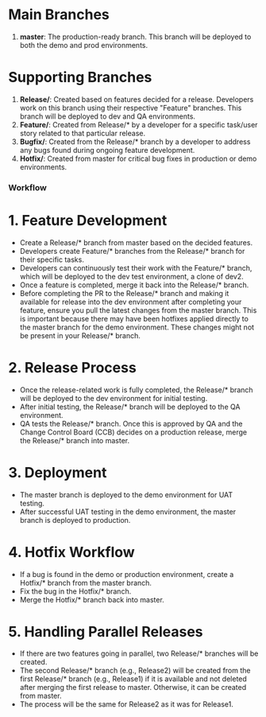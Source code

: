 # Main Branches

1. **master**: The production-ready branch. This branch will be deployed to both the demo and prod environments.

# Supporting Branches

1. **Release/**: Created based on features decided for a release. Developers work on this branch using their respective "Feature" branches. This branch will be deployed to dev and QA environments.
2. **Feature/**: Created from Release/* by a developer for a specific task/user story related to that particular release.
3. **Bugfix/**: Created from the Release/* branch by a developer to address any bugs found during ongoing feature development.
4. **Hotfix/**: Created from master for critical bug fixes in production or demo environments.

### Workflow

# 1. Feature Development
- Create a Release/* branch from master based on the decided features.
- Developers create Feature/* branches from the Release/* branch for their specific tasks.
- Developers can continuously test their work with the Feature/* branch, which will be deployed to the dev test environment, a clone of dev2.
- Once a feature is completed, merge it back into the Release/* branch.
- Before completing the PR to the Release/* branch and making it available for release into the dev environment after completing your feature, ensure you pull the latest changes from the master branch. This is important because there may have been hotfixes applied directly to the master branch for the demo environment. These changes might not be present in your Release/* branch.

# 2. Release Process
- Once the release-related work is fully completed, the Release/* branch will be deployed to the dev environment for initial testing.
- After initial testing, the Release/* branch will be deployed to the QA environment.
- QA tests the Release/* branch. Once this is approved by QA and the Change Control Board (CCB) decides on a production release, merge the Release/* branch into master.

# 3. Deployment
- The master branch is deployed to the demo environment for UAT testing.
- After successful UAT testing in the demo environment, the master branch is deployed to production.

# 4. Hotfix Workflow
- If a bug is found in the demo or production environment, create a Hotfix/* branch from the master branch.
- Fix the bug in the Hotfix/* branch.
- Merge the Hotfix/* branch back into master.

# 5. Handling Parallel Releases
- If there are two features going in parallel, two Release/* branches will be created.
- The second Release/* branch (e.g., Release2) will be created from the first Release/* branch (e.g., Release1) if it is available and not deleted after merging the first release to master. Otherwise, it can be created from master.
- The process will be the same for Release2 as it was for Release1.

